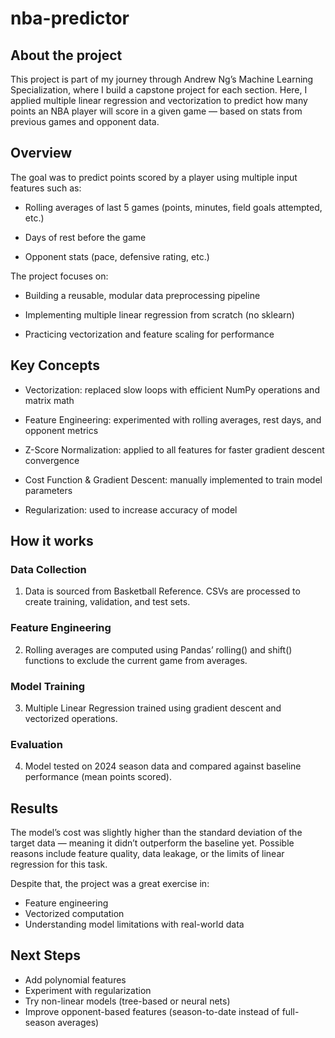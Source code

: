 ﻿# nba-predictor

## About the project
This project is part of my journey through Andrew Ng’s Machine Learning Specialization, where I build a capstone project for each section.
Here, I applied multiple linear regression and vectorization to predict how many points an NBA player will score in a given game — based on stats from previous games and opponent data.

## Overview

The goal was to predict points scored by a player using multiple input features such as:

- Rolling averages of last 5 games (points, minutes, field goals attempted, etc.)

- Days of rest before the game

- Opponent stats (pace, defensive rating, etc.)

The project focuses on:

- Building a reusable, modular data preprocessing pipeline

- Implementing multiple linear regression from scratch (no sklearn)

- Practicing vectorization and feature scaling for performance

## Key Concepts

- Vectorization: replaced slow loops with efficient NumPy operations and matrix math

- Feature Engineering: experimented with rolling averages, rest days, and opponent metrics

- Z-Score Normalization: applied to all features for faster gradient descent convergence

- Cost Function & Gradient Descent: manually implemented to train model parameters
- Regularization: used to increase accuracy of model

## How it works
### Data Collection
1. Data is sourced from Basketball Reference. CSVs are processed to create training, validation, and test sets.

### Feature Engineering
2. Rolling averages are computed using Pandas’ rolling() and shift() functions to exclude the current game from averages.

### Model Training
3. Multiple Linear Regression trained using gradient descent and vectorized operations.

### Evaluation
4. Model tested on 2024 season data and compared against baseline performance (mean points scored).

## Results

The model’s cost was slightly higher than the standard deviation of the target data — meaning it didn’t outperform the baseline yet.
Possible reasons include feature quality, data leakage, or the limits of linear regression for this task.

Despite that, the project was a great exercise in:

- Feature engineering
- Vectorized computation
- Understanding model limitations with real-world data

## Next Steps

- Add polynomial features
- Experiment with regularization
- Try non-linear models (tree-based or neural nets)
- Improve opponent-based features (season-to-date instead of full-season averages)

